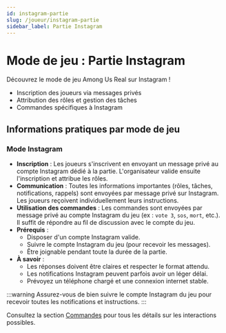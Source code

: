 ```yaml
---
id: instagram-partie
slug: /joueur/instagram-partie
sidebar_label: Partie Instagram
---
```


# Mode de jeu : Partie Instagram

Découvrez le mode de jeu Among Us Real sur Instagram !

- Inscription des joueurs via messages privés
- Attribution des rôles et gestion des tâches
- Commandes spécifiques à Instagram

## Informations pratiques par mode de jeu

### Mode Instagram

- **Inscription** : Les joueurs s'inscrivent en envoyant un message privé au compte Instagram dédié à la partie. L'organisateur valide ensuite l'inscription et attribue les rôles.
- **Communication** : Toutes les informations importantes (rôles, tâches, notifications, rappels) sont envoyées par message privé sur Instagram. Les joueurs reçoivent individuellement leurs instructions.
- **Utilisation des commandes** : Les commandes sont envoyées par message privé au compte Instagram du jeu (ex : `vote 3`, `sos`, `mort`, etc.). Il suffit de répondre au fil de discussion avec le compte du jeu.
- **Prérequis** :
  - Disposer d'un compte Instagram valide.
  - Suivre le compte Instagram du jeu (pour recevoir les messages).
  - Être joignable pendant toute la durée de la partie.
- **À savoir** :
  - Les réponses doivent être claires et respecter le format attendu.
  - Les notifications Instagram peuvent parfois avoir un léger délai.
  - Prévoyez un téléphone chargé et une connexion internet stable.

:::warning
Assurez-vous de bien suivre le compte Instagram du jeu pour recevoir toutes les notifications et instructions.
:::

Consultez la section [Commandes](/docs/joueur/commandes) pour tous les détails sur les interactions possibles.
